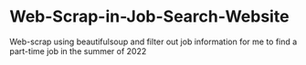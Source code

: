 # Web-Scrap-in-Job-Search-Website
Web-scrap using beautifulsoup and filter out job information for me to find a part-time job in the summer of 2022
